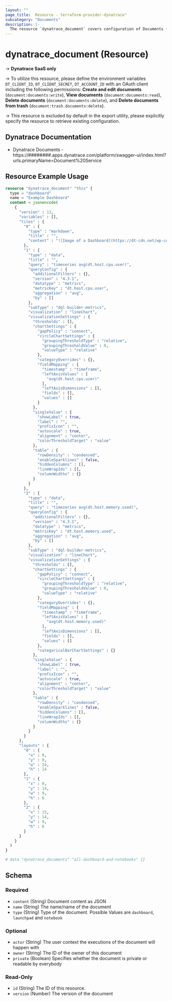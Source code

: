```yaml
---
layout: ""
page_title:  Resource - terraform-provider-dynatrace"
subcategory: "Documents"
description: |-
  The resource `dynatrace_document` covers configuration of Documents (dashboards and notebooks) in Dynatrace.
---
```


# dynatrace_document (Resource)

-> **Dynatrace SaaS only**

-> To utilize this resource, please define the environment variables `DT_CLIENT_ID`, `DT_CLIENT_SECRET`, `DT_ACCOUNT_ID` with an OAuth client including the following permissions: **Create and edit documents** (`document:documents:write`), **View documents** (`document:documents:read`), **Delete documents** (`document:documents:delete`), and  **Delete documents from trash** (`document:trash.documents:delete`).

-> This resource is excluded by default in the export utility, please explicitly specify the resource to retrieve existing configuration.

## Dynatrace Documentation

- Dynatrace Documents - https://########.apps.dynatrace.com/platform/swagger-ui/index.html?urls.primaryName=Document%20Service

## Resource Example Usage

```terraform
resource "dynatrace_document" "this" {
  type = "dashboard"
  name = "Example Dashboard"
  content = jsonencode(
    {
      "version" : 13,
      "variables" : [],
      "tiles" : {
        "0" : {
          "type" : "markdown",
          "title" : "",
          "content" : "![Image of a Dashboard](https://dt-cdn.net/wp-content/uploads/2022/09/pic1____Dashboard-Preset___PNG.png)"
        },
        "1" : {
          "type" : "data",
          "title" : "",
          "query" : "timeseries avg(dt.host.cpu.user)",
          "queryConfig" : {
            "additionalFilters" : {},
            "version" : "4.3.1",
            "datatype" : "metrics",
            "metricKey" : "dt.host.cpu.user",
            "aggregation" : "avg",
            "by" : []
          },
          "subType" : "dql-builder-metrics",
          "visualization" : "lineChart",
          "visualizationSettings" : {
            "thresholds" : [],
            "chartSettings" : {
              "gapPolicy" : "connect",
              "circleChartSettings" : {
                "groupingThresholdType" : "relative",
                "groupingThresholdValue" : 0,
                "valueType" : "relative"
              },
              "categoryOverrides" : {},
              "fieldMapping" : {
                "timestamp" : "timeframe",
                "leftAxisValues" : [
                  "avg(dt.host.cpu.user)"
                ],
                "leftAxisDimensions" : [],
                "fields" : [],
                "values" : []
              }
            },
            "singleValue" : {
              "showLabel" : true,
              "label" : "",
              "prefixIcon" : "",
              "autoscale" : true,
              "alignment" : "center",
              "colorThresholdTarget" : "value"
            },
            "table" : {
              "rowDensity" : "condensed",
              "enableSparklines" : false,
              "hiddenColumns" : [],
              "lineWrapIds" : [],
              "columnWidths" : {}
            }
          }
        },
        "2" : {
          "type" : "data",
          "title" : "",
          "query" : "timeseries avg(dt.host.memory.used)",
          "queryConfig" : {
            "additionalFilters" : {},
            "version" : "4.3.1",
            "datatype" : "metrics",
            "metricKey" : "dt.host.memory.used",
            "aggregation" : "avg",
            "by" : []
          },
          "subType" : "dql-builder-metrics",
          "visualization" : "lineChart",
          "visualizationSettings" : {
            "thresholds" : [],
            "chartSettings" : {
              "gapPolicy" : "connect",
              "circleChartSettings" : {
                "groupingThresholdType" : "relative",
                "groupingThresholdValue" : 0,
                "valueType" : "relative"
              },
              "categoryOverrides" : {},
              "fieldMapping" : {
                "timestamp" : "timeframe",
                "leftAxisValues" : [
                  "avg(dt.host.memory.used)"
                ],
                "leftAxisDimensions" : [],
                "fields" : [],
                "values" : []
              },
              "categoricalBarChartSettings" : {}
            },
            "singleValue" : {
              "showLabel" : true,
              "label" : "",
              "prefixIcon" : "",
              "autoscale" : true,
              "alignment" : "center",
              "colorThresholdTarget" : "value"
            },
            "table" : {
              "rowDensity" : "condensed",
              "enableSparklines" : false,
              "hiddenColumns" : [],
              "lineWrapIds" : [],
              "columnWidths" : {}
            }
          }
        }
      },
      "layouts" : {
        "0" : {
          "x" : 0,
          "y" : 0,
          "w" : 24,
          "h" : 14
        },
        "1" : {
          "x" : 0,
          "y" : 14,
          "w" : 9,
          "h" : 6
        },
        "2" : {
          "x" : 15,
          "y" : 14,
          "w" : 9,
          "h" : 6
        }
      }
    }
  )
}

# data "dynatrace_documents" "all-dashboard-and-notebooks" {}
```


<!-- schema generated by tfplugindocs -->
## Schema

### Required

- `content` (String) Document content as JSON
- `name` (String) The name/name of the document
- `type` (String) Type of the document. Possible Values are `dashboard`, `launchpad` and `notebook`

### Optional

- `actor` (String) The user context the executions of the document will happen with
- `owner` (String) The ID of the owner of this document
- `private` (Boolean) Specifies whether the document is private or readable by everybody

### Read-Only

- `id` (String) The ID of this resource.
- `version` (Number) The version of the document

